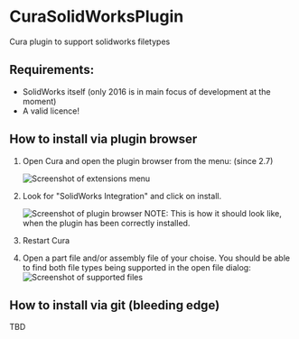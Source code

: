 # CuraSolidWorksPlugin
Cura plugin to support solidworks filetypes 

## Requirements:
 * SolidWorks itself (only 2016 is in main focus of development at the moment)
 * A valid licence!

## How to install via plugin browser

 1. Open Cura and open the plugin browser from the menu: (since 2.7)
    
    ![Screenshot of extensions menu](https://raw.githubusercontent.com/Ultimaker/CuraSolidWorksPlugin/doc/OpenPluginBrowser.png)
    
 2. Look for "SolidWorks Integration" and click on install.
    
    ![Screenshot of plugin browser](https://github.com/Ultimaker/CuraSolidWorksPlugin/blob/doc/ChoosePluginInTheBrowser.png)
    NOTE: This is how it should look like, when the plugin has been correctly installed.
    
 3. Restart Cura
 
 4. Open a part file and/or assembly file of your choise. You should be able to find both file types being supported in the open file dialog:
    ![Screenshot of supported files](https://raw.githubusercontent.com/Ultimaker/CuraSolidWorksPlugin/doc/OpenFileDialogSupportedFiles.png)
 
 ## How to install via git (bleeding edge)
 
   TBD
